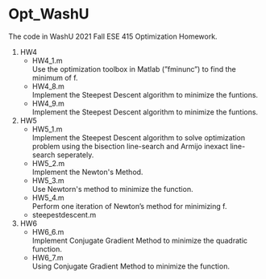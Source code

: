 # Opt_WashU
The code in WashU 2021 Fall ESE 415 Optimization Homework.
1. HW4
    - HW4_1.m<br>
    Use the optimization toolbox in Matlab (”fminunc”) to find the minimum of f.
    - HW4_8.m<br>
    Implement the Steepest Descent algorithm to minimize the funtions.
    - HW4_9.m<br>
    Implement the Steepest Descent algorithm to minimize the funtions.
2. HW5
    - HW5_1.m<br>
    Implement the Steepest Descent algorithm to solve optimization problem using the bisection line-search and Armijo inexact line-search seperately.
    - HW5_2.m<br>
    Implement the Newton's Method.
    - HW5_3.m<br>
    Use Newtorn's method to minimize the function.
    - HW5_4.m<br>
    Perform one iteration of Newton’s method for minimizing f.
    - steepestdescent.m
3. HW6
    - HW6_6.m<br>
    Implement Conjugate Gradient Method to minimize the quadratic function.
    - HW6_7.m<br>
    Using Conjugate Gradient Method to minimize the function.

